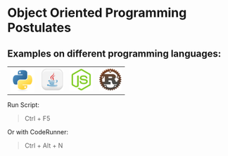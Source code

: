 # Object Oriented Programming Postulates 

## Examples on different programming languages:

<table>
<tr>
<td><img src='https://raw.githubusercontent.com/devicons/devicon/master/icons/python/python-original.svg' width='55px' /></td>
<td><img src='https://raw.githubusercontent.com/Ivan-Corporation/Ivan-Corporation/main/icons/java_22523.png' width='52px' /></td>
<td><img src='https://raw.githubusercontent.com/devicons/devicon/master/icons/nodejs/nodejs-original.svg' width='52px' /></td>
<td><img src='https://raw.githubusercontent.com/Ivan-Corporation/Ivan-Corporation/main/icons/rust.png' width='52px' /></td>
</tr>
</table>

Run Script:
> Ctrl + F5

Or with CodeRunner:

> Ctrl + Alt + N 